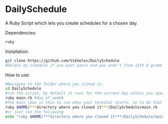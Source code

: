# DailySchedule
A Ruby Script which lets you create schedules for a chosen day.

Dependencies:
```bash
ruby
```

Installation:
```bash
git clone https://github.com/VikVelev/DailySchedule
#Delete my schedule if you want yours and you aren't from 11th D grade High School of Maths Varna
```

How to use:
```bash
#Navigate to the folder where you cloned it.
cd DailySchedule
#run the script, by default it runs for the current day unless you specify.
ruby main.rb #day_of_week#
#The main idea is this to run when your terminal starts, so to do that you need to add the following line to the .bashrc file
ruby $HOME/***directory where you cloned it***/DailySchedule/main.rb
#or just run the following
echo "ruby $HOME/***directory where you cloned it***/DailySchedule/main.rb" >> $HOME/.bashrc
```